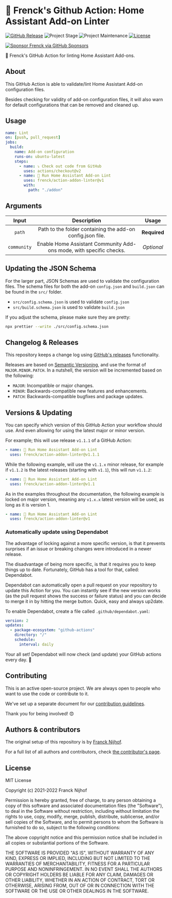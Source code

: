# 🚀 Frenck's Github Action: Home Assistant Add-on Linter

[![GitHub Release][releases-shield]][releases]
![Project Stage][project-stage-shield]
![Project Maintenance][maintenance-shield]
[![License][license-shield]](LICENSE.md)

[![Sponsor Frenck via GitHub Sponsors][github-sponsors-shield]][github-sponsors]

🚀 Frenck's GitHub Action for linting Home Assistant Add-ons.

## About

This GitHub Action is able to validate/lint Home Assistant Add-on configuration
files.

Besides checking for validity of add-on configuration files, it will
also warn for default configurations that can be removed and cleaned up.

## Usage

```yaml
name: Lint
on: [push, pull_request]
jobs:
  build:
    name: Add-on configuration
    runs-on: ubuntu-latest
    steps:
      - name: ⤵️ Check out code from GitHub
        uses: actions/checkout@v2
      - name: 🚀 Run Home Assistant Add-on Lint
        uses: frenck/action-addon-linter@v1
        with:
          path: "./addon"
```

## Arguments

|    Input    |                             Description                             |    Usage     |
| :---------: | :-----------------------------------------------------------------: | :----------: |
|   `path`    |     Path to the folder containing the add-on config.json file.      | **Required** |
| `community` | Enable Home Assistant Community Add-ons mode, with specific checks. |  _Optional_  |

## Updating the JSON Schema

For the larger part, JSON Schemas are used to validate the configuration files.
The schema files for both the add-on `config.json` and `build.json` can be found
in the `src/` folder.

- `src/config.schema.json` is used to validate `config.json`
- `src/build.schema.json` is used to validate `build.json`

If you adjust the schema, please make sure they are pretty:

```bash
npx prettier --write ./src/config.schema.json
```

## Changelog & Releases

This repository keeps a change log using [GitHub's releases][releases]
functionality.

Releases are based on [Semantic Versioning][semver], and use the format
of `MAJOR.MINOR.PATCH`. In a nutshell, the version will be incremented
based on the following:

- `MAJOR`: Incompatible or major changes.
- `MINOR`: Backwards-compatible new features and enhancements.
- `PATCH`: Backwards-compatible bugfixes and package updates.

## Versions & Updating

You can specify which version of this GitHub Action your workflow should use.
And even allowing for using the latest major or minor version.

For example; this will use release `v1.1.1` of a GitHub Action:

```yaml
- name: 🚀 Run Home Assistant Add-on Lint
  uses: frenck/action-addon-linter@v1.1.1
```

While the following example, will use the `v1.1.x` minor release, for example
if `v1.1.2` is the latest releases (starting with `v1.1`), this will run
`v1.1.2`:

```yaml
- name: 🚀 Run Home Assistant Add-on Lint
  uses: frenck/action-addon-linter@v1.1
```

As in the examples throughout the documentation, the following example is
locked on major version, meaning any `v1.x.x` latest version will be used,
as long as it is version 1.

```yaml
- name: 🚀 Run Home Assistant Add-on Lint
  uses: frenck/action-addon-linter@v1
```

### Automatically update using Dependabot

The advantage of locking against a more specific version, is that it prevents
surprises if an issue or breaking changes were introduced in a newer release.

The disadvantage of being more specific, is that it requires you to keep things
up to date. Fortunately, GitHub has a tool for that, called: Dependabot.

Dependabot can automatically open a pull request on your repository to update
this Action for you. You can instantly see if the new version works (as the
pull request shows the success or failure status) and you can decide to
merge it in by hitting the merge button. Quick, easy and always up2date.

To enable Dependabot, create a file called `.github/dependabot.yaml`:

```yaml
version: 2
updates:
  - package-ecosystem: "github-actions"
    directory: "/"
    schedule:
      interval: daily
```

Your all set! Dependabot will now check (and update) your GitHub actions
every day. 🤩

## Contributing

This is an active open-source project. We are always open to people who want to
use the code or contribute to it.

We've set up a separate document for our
[contribution guidelines](CONTRIBUTING.md).

Thank you for being involved! :heart_eyes:

## Authors & contributors

The original setup of this repository is by [Franck Nijhof][frenck].

For a full list of all authors and contributors,
check [the contributor's page][contributors].

## License

MIT License

Copyright (c) 2021-2022 Franck Nijhof

Permission is hereby granted, free of charge, to any person obtaining a copy
of this software and associated documentation files (the "Software"), to deal
in the Software without restriction, including without limitation the rights
to use, copy, modify, merge, publish, distribute, sublicense, and/or sell
copies of the Software, and to permit persons to whom the Software is
furnished to do so, subject to the following conditions:

The above copyright notice and this permission notice shall be included in all
copies or substantial portions of the Software.

THE SOFTWARE IS PROVIDED "AS IS", WITHOUT WARRANTY OF ANY KIND, EXPRESS OR
IMPLIED, INCLUDING BUT NOT LIMITED TO THE WARRANTIES OF MERCHANTABILITY,
FITNESS FOR A PARTICULAR PURPOSE AND NONINFRINGEMENT. IN NO EVENT SHALL THE
AUTHORS OR COPYRIGHT HOLDERS BE LIABLE FOR ANY CLAIM, DAMAGES OR OTHER
LIABILITY, WHETHER IN AN ACTION OF CONTRACT, TORT OR OTHERWISE, ARISING FROM,
OUT OF OR IN CONNECTION WITH THE SOFTWARE OR THE USE OR OTHER DEALINGS IN THE
SOFTWARE.

[contributors]: https://github.com/frenck/action-addon-linter/graphs/contributors
[frenck]: https://github.com/frenck
[github-sponsors-shield]: https://frenck.dev/wp-content/uploads/2019/12/github_sponsor.png
[github-sponsors]: https://github.com/sponsors/frenck
[license-shield]: https://img.shields.io/github/license/frenck/action-addon-linter.svg
[maintenance-shield]: https://img.shields.io/maintenance/yes/2022.svg
[project-stage-shield]: https://img.shields.io/badge/project%20stage-production%20ready-brightgreen.svg
[releases-shield]: https://img.shields.io/github/release/frenck/action-addon-linter.svg
[releases]: https://github.com/frenck/action-addon-linter/releases
[semver]: http://semver.org/spec/v2.0.0.html
